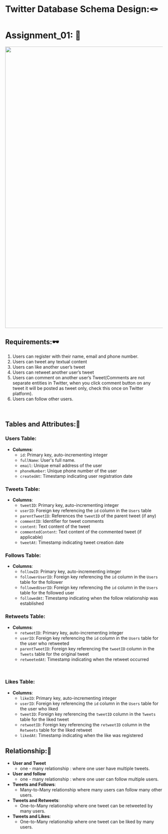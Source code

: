 # Twitter Database Schema Design:🪢
# Assignment_01: 📜
<img src = "https://github.com/Ritikkumar992/twitterSchemaDesign/assets/75531808/ac28003f-cb47-4664-93f2-9625085020bf" width = "900px">

## Requirements:🕶️
1. Users can register with their name, email and phone number.
2. Users can tweet any textual content
3. Users can like another user’s tweet
4. Users can retweet another user’s tweet
5. Users can comment on another user’s Tweet(Comments are not separate entities in Twitter, when you click comment button on any tweet it will be posted as tweet only, check this once on Twitter platform).
6. Users can follow other users.

 <br/>
 
## Tables and Attributes:🔆

### Users Table:
- **Columns**:
  - `id`: Primary key, auto-incrementing integer
  - `fullName`: User's full name.
  - `email`: Unique email address of the user
  - `phoneNumber`: Unique phone number of the user
  - `createdAt`: Timestamp indicating user registration date

### Tweets Table:
- **Columns**:
  - `tweetID`: Primary key, auto-incrementing integer
  - `userID`: Foreign key referencing the `id` column in the `Users` table
  - `parentTweetID`: References the `tweetID` of the parent tweet (if any)
  - `commentID`: Identifier for tweet comments
  - `content`: Text content of the tweet
  - `commentedContent`: Text content of the commented tweet (if applicable)
  - `tweetAt`: Timestamp indicating tweet creation date

### Follows Table:
- **Columns**:
  - `followID`: Primary key, auto-incrementing integer
  - `followerUserID`: Foreign key referencing the `id` column in the `Users` table for the follower
  - `followedUserID`: Foreign key referencing the `id` column in the `Users` table for the followed user
  - `followedAt`: Timestamp indicating when the follow relationship was established

### Retweets Table:
- **Columns**:
  - `retweetID`: Primary key, auto-incrementing integer
  - `userID`: Foreign key referencing the `id` column in the `Users` table for the user who retweeted
  - `parentTweetID`: Foreign key referencing the `tweetID` column in the `Tweets` table for the original tweet
  - `retweetedAt`: Timestamp indicating when the retweet occurred

<br/>

### Likes Table:
- **Columns**:
  - `likeID`: Primary key, auto-incrementing integer
  - `userID`: Foreign key referencing the `id` column in the `Users` table for the user who liked
  - `tweetID`: Foreign key referencing the `tweetID` column in the `Tweets` table for the liked tweet
  - `retweetID`: Foreign key referencing the `retweetID` column in the `Retweets` table for the liked retweet
  - `likedAt`: Timestamp indicating when the like was registered
  
## Relationship:🔆
- **User and Tweet**
  - one - many relationship : where one user have multiple tweets.
- **User and follow**
  - one - many relationship : where one user can follow multiple users.
- **Tweets and Follows**:
  - Many-to-Many relationship where many users can follow many other users.
- **Tweets and Retweets**:
  - One-to-Many relationship where one tweet can be retweeted by many users.
- **Tweets and Likes**:
  - One-to-Many relationship where one tweet can be liked by many users.


